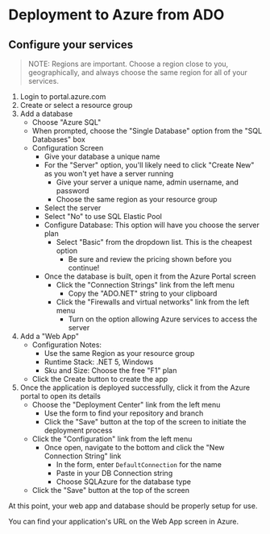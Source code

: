 # Deployment to Azure from ADO

## Configure your services

> NOTE: Regions are important. Choose a region close to you, geographically, and always choose the same region for all of your services.

1. Login to portal.azure.com
1. Create or select a resource group
1. Add a database
   - Choose "Azure SQL"
   - When prompted, choose the "Single Database" option from the "SQL Databases" box
   - Configuration Screen
     - Give your database a unique name
     - For the "Server" option, you'll likely need to click "Create New" as you won't yet have a server running
       - Give your server a unique name, admin username, and password
       - Choose the same region as your resource group
     - Select the server
     - Select "No" to use SQL Elastic Pool
     - Configure Database: This option will have you choose the server plan
       - Select "Basic" from the dropdown list. This is the cheapest option
         - Be sure and review the pricing shown before you continue!
     - Once the database is built, open it from the Azure Portal screen
       - Click the "Connection Strings" link from the left menu
         - Copy the "ADO.NET" string to your clipboard
       - Click the "Firewalls and virtual networks" link from the left menu
         - Turn on the option allowing Azure services to access the server
1. Add a "Web App"
   - Configuration Notes:
     - Use the same Region as your resource group
     - Runtime Stack: .NET 5, Windows
     - Sku and Size: Choose the free "F1" plan
   - Click the Create button to create the app
1. Once the application is deployed successfully, click it from the Azure portal to open its details
   - Choose the "Deployment Center" link from the left menu
     - Use the form to find your repository and branch
     - Click the "Save" button at the top of the screen to initiate the deployment process
   - Click the "Configuration" link from the left menu
     - Once open, navigate to the bottom and click the "New Connection String" link
       - In the form, enter `DefaultConnection` for the name
       - Paste in your DB Connection string
       - Choose SQLAzure for the database type
   - Click the "Save" button at the top of the screen

At this point, your web app and database should be properly setup for use.

You can find your application's URL on the Web App screen in Azure.
